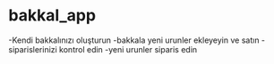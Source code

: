 # bakkal_app
-Kendi bakkalınızı oluşturun
-bakkala yeni urunler ekleyeyin ve satın
-siparislerinizi kontrol edin
-yeni urunler siparis edin
